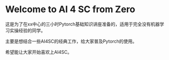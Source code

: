 # Welcome to AI 4 SC from Zero

这是为了在xx中心的三小时Pytorch基础知识讲座准备的，适用于完全没有机器学习实操经验的同学。

主要是想结合一些AI4SC的经典工作，给大家普及Pytorch的使用。

希望能让大家开始喜欢上AI4SC。

```{tableofcontents}
```